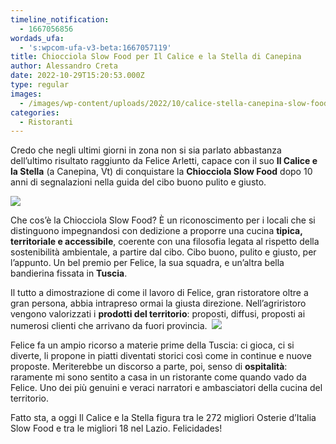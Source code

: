 ```yaml
---
timeline_notification:
  - 1667056856
wordads_ufa:
  - 's:wpcom-ufa-v3-beta:1667057119'
title: Chiocciola Slow Food per Il Calice e la Stella di Canepina
author: Alessandro Creta
date: 2022-10-29T15:20:53.000Z
type: regular
images:
  - /images/wp-content/uploads/2022/10/calice-stella-canepina-slow-food.webp
categories:
  - Ristoranti
---
```


Credo che negli ultimi giorni in zona non si sia parlato abbastanza dell’ultimo risultato raggiunto da Felice Arletti, capace con il suo **Il Calice e la Stella** (a Canepina, Vt) di conquistare la **Chiocciola Slow Food** dopo 10 anni di segnalazioni nella guida del cibo buono pulito e giusto.

![](/images/wp-content/uploads/2022/10/canepina-slow-food-osteria-calice-stella-edited.webp)

Che cos’è la Chiocciola Slow Food? È un riconoscimento per i locali che si distinguono impegnandosi con dedizione a proporre una cucina **tipica, territoriale e accessibile**, coerente con una filosofia legata al rispetto della sostenibilità ambientale, a partire dal cibo. Cibo buono, pulito e giusto, per l’appunto. Un bel premio per Felice, la sua squadra, e un’altra bella bandierina fissata in **Tuscia**.

Il tutto a dimostrazione di come il lavoro di Felice, gran ristoratore oltre a gran persona, abbia intrapreso ormai la giusta direzione. Nell’agriristoro vengono valorizzati i **prodotti del territorio**: proposti, diffusi, proposti ai numerosi clienti che arrivano da fuori provincia. 
![](/images/wp-content/uploads/2022/10/felice-arletti-slow-food.webp)

Felice fa un ampio ricorso a materie prime della Tuscia: ci gioca, ci si diverte, li propone in piatti diventati storici così come in continue e nuove proposte. Meriterebbe un discorso a parte, poi, senso di **ospitalità**: raramente mi sono sentito a casa in un ristorante come quando vado da Felice. Uno dei più genuini e veraci narratori e ambasciatori della cucina del territorio.

Fatto sta, a oggi Il Calice e la Stella figura tra le 272 migliori Osterie d’Italia Slow Food e tra le migliori 18 nel Lazio. Felicidades!
